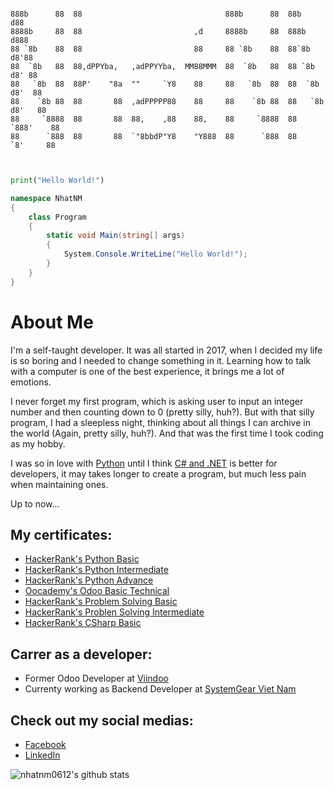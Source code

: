 ```
                                                                                 
888b      88  88                                888b      88  88b           d88  
8888b     88  88                         ,d     8888b     88  888b         d888  
88 `8b    88  88                         88     88 `8b    88  88`8b       d8'88  
88  `8b   88  88,dPPYba,   ,adPPYYba,  MM88MMM  88  `8b   88  88 `8b     d8' 88  
88   `8b  88  88P'    "8a  ""     `Y8    88     88   `8b  88  88  `8b   d8'  88  
88    `8b 88  88       88  ,adPPPPP88    88     88    `8b 88  88   `8b d8'   88  
88     `8888  88       88  88,    ,88    88,    88     `8888  88    `888'    88  
88      `888  88       88  `"8bbdP"Y8    "Y888  88      `888  88     `8'     88  
                                                                                 
                                                                                 
```

```python
print("Hello World!")
```

```C#
namespace NhatNM
{
    class Program
    {
        static void Main(string[] args)
        {
            System.Console.WriteLine("Hello World!");
        }
    }
}
```

About Me
========

I'm a self-taught developer. It was all started in 2017, when I decided my life
is so boring and I needed to change something in it. Learning how to talk with
a computer is one of the best experience, it brings me a lot of emotions.

I never forget my first program, which is asking user to input an integer
number and then counting down to 0 (pretty silly, huh?). But with that silly
program, I had a sleepless night, thinking about all things I can archive in
the world (Again, pretty silly, huh?). And that was the first time I took
coding as my hobby.

I was so in love with [Python](https://www.python.org/) until I think [C# and
.NET](https://dotnet.microsoft.com/) is better for developers, it may takes
longer to create a program, but much less pain when maintaining ones.

Up to now...

My certificates:
----------------

- [HackerRank's Python Basic](https://www.hackerrank.com/certificates/5cafa2371003)
- [HackerRank's Python Intermediate](https://www.hackerrank.com/certificates/1ab07caaee19)
- [HackerRank's Python Advance](https://www.hackerrank.com/certificates/8bd670394b5b)
- [Oocademy's Odoo Basic Technical](https://www.oocademy.com/exam/certificate/4b270f8c-b8f7-40b5-bcb1-0e7462da3090)
- [HackerRank's Problem Solving Basic](https://www.hackerrank.com/certificates/699df47f8b58)
- [HackerRank's Problen Solving Intermediate](https://www.hackerrank.com/certificates/27aec7896c7c)
- [HackerRank's CSharp Basic](https://www.hackerrank.com/certificates/5245ea63194b)

Carrer as a developer:
----------------------

- Former Odoo Developer at [Viindoo](https://www.viindoo.com)
- Currenty working as Backend Developer at [SystemGear Viet Nam](https://www.systemgear-vietnam.com/vn)

Check out my social medias:
---------------------------

- [Facebook](https://www.facebook.com/Onimaru0612)
- [LinkedIn](https://www.linkedin.com/in/nhat-nguyen-minh-696007218/)

![nhatnm0612's github stats](https://github-readme-stats.vercel.app/api?username=nhatnm0612&show_icons=true)

